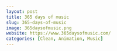 ```yaml
---
layout: post
title: 365 days of music
slug: 365-days-of-music
image: 365daysofmusic.png
website: https://www.365daysofmusic.com/
categories: [Clean, Animation, Music]
---
```


